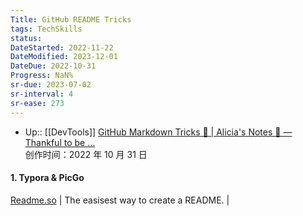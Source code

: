 ```yaml
---
Title: GitHub README Tricks
tags: TechSkills
status: 
DateStarted: 2022-11-22
DateModified: 2023-12-01
DateDue: 2022-10-31
Progress: NaN%
sr-due: 2023-07-02
sr-interval: 4
sr-ease: 273
---
```

- Up:: [[DevTools]]
[GitHub Markdown Tricks 🐙 | Alicia's Notes 🚀 — Thankful to be ...](https://notes.aliciasykes.com/36402/github-markdown-tricks)  
创作时间：2022 年 10 月 31 日

#### 1. Typora & PicGo

[Readme.so](https://readme.so) | The easisest way to create a README. |
